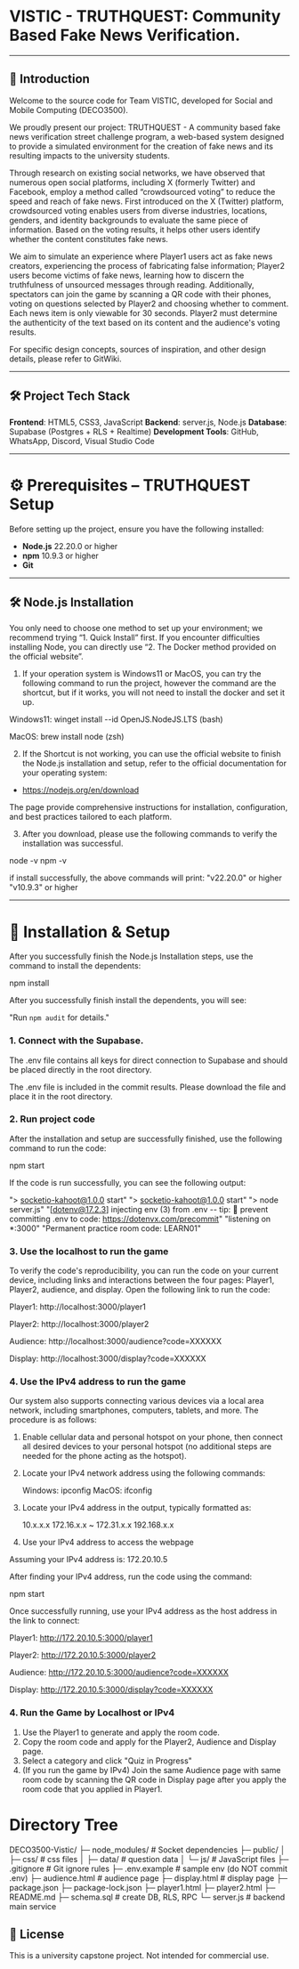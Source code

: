 # VISTIC - TRUTHQUEST: Community Based Fake News Verification.

---
## 📘 Introduction 
Welcome to the source code for Team VISTIC, developed for Social and Mobile Computing (DECO3500).

We proudly present our project: TRUTHQUEST - A community based fake news verification street challenge program, a web-based system designed to provide a simulated environment for the creation of fake news and its resulting impacts to the university students.

Through research on existing social networks, we have observed that numerous open social platforms, including X (formerly Twitter) and Facebook, employ a method called “crowdsourced voting” to reduce the speed and reach of fake news. First introduced on the X (Twitter) platform, crowdsourced voting enables users from diverse industries, locations, genders, and identity backgrounds to evaluate the same piece of information. Based on the voting results, it helps other users identify whether the content constitutes fake news.

We aim to simulate an experience where Player1 users act as fake news creators, experiencing the process of fabricating false information; Player2 users become victims of fake news, learning how to discern the truthfulness of unsourced messages through reading. Additionally, spectators can join the game by scanning a QR code with their phones, voting on questions selected by Player2 and choosing whether to comment. Each news item is only viewable for 30 seconds. Player2 must determine the authenticity of the text based on its content and the audience's voting results.

For specific design concepts, sources of inspiration, and other design details, please refer to GitWiki.

---
## 🛠️ Project Tech Stack
**Frontend**: HTML5, CSS3, JavaScript
**Backend**: server.js, Node.js
**Database**: Supabase (Postgres + RLS + Realtime)
**Development Tools**: GitHub, WhatsApp, Discord, Visual Studio Code

---
# ⚙️ Prerequisites – TRUTHQUEST Setup

Before setting up the project, ensure you have the following installed:

- **Node.js** 22.20.0 or higher
- **npm** 10.9.3 or higher
- **Git** 

---

## 🛠️ Node.js Installation

You only need to choose one method to set up your environment; we recommend trying “1. Quick Install” first. If you encounter difficulties installing Node, you can directly use “2. The Docker method provided on the official website”.

1. If your operation system is Windows11 or MacOS, you can try the following command to run the project,    however the command are the shortcut, but if it works, you will not need to install the docker and set it up.

Windows11: winget install --id OpenJS.NodeJS.LTS (bash)

MacOS: brew install node (zsh)

2. If the Shortcut is not working, you can use the official website to finish the Node.js installation and setup, refer to the official documentation for your operating system:

- https://nodejs.org/en/download

The page provide comprehensive instructions for installation, configuration, and best practices tailored to each platform.

3. After you download, please use the following commands to verify the installation was successful.

node -v 
npm -v 

if install successfully, the above commands will print:
"v22.20.0" or higher
"v10.9.3" or higher

---

# 🔧 Installation & Setup
After you successfully finish the Node.js Installation steps, use the command to install the dependents:

npm install

After you successfully finish install the dependents, you will see:

"Run `npm audit` for details."

### 1. Connect with the Supabase.
The .env file contains all keys for direct connection to Supabase and should be placed directly in the root directory.

The .env file is included in the commit results. Please download the file and place it in the root directory.

### 2. Run project code
After the installation and setup are successfully finished, use the following command to run the code:

npm start

If the code is run successfully, you can see the following output:

"> socketio-kahoot@1.0.0 start"
"> socketio-kahoot@1.0.0 start"
"> node server.js"
"[dotenv@17.2.3] injecting env (3) from .env -- tip: 🔐 prevent committing .env to code: https://dotenvx.com/precommit"
"listening on *:3000"
"Permanent practice room code: LEARN01"

### 3. Use the localhost to run the game
To verify the code's reproducibility, you can run the code on your current device, including links and interactions between the four pages: Player1, Player2, audience, and display. Open the following link to run the code:

Player1: http://localhost:3000/player1

Player2: http://localhost:3000/player2

Audience: http://localhost:3000/audience?code=XXXXXX

Display: http://localhost:3000/display?code=XXXXXX

### 4. Use the IPv4 address to run the game
Our system also supports connecting various devices via a local area network, including smartphones, computers, tablets, and more. The procedure is as follows:

1.  Enable cellular data and personal hotspot on your phone, then connect all desired devices to your personal hotspot (no additional steps are needed for the phone acting as the hotspot).

2.  Locate your IPv4 network address using the following commands:

    Windows: ipconfig
    MacOS: ifconfig

3. Locate your IPv4 address in the output, typically formatted as:

    10.x.x.x
    172.16.x.x ~ 172.31.x.x
    192.168.x.x

4. Use your IPv4 address to access the webpage

Assuming your IPv4 address is: 172.20.10.5

After finding your IPv4 address, run the code using the command:

npm start

Once successfully running, use your IPv4 address as the host address in the link to connect:

Player1: http://172.20.10.5:3000/player1

Player2: http://172.20.10.5:3000/player2

Audience: http://172.20.10.5:3000/audience?code=XXXXXX

Display: http://172.20.10.5:3000/display?code=XXXXXX

### 4. Run the Game by Localhost or IPv4
1. Use the Player1 to generate and apply the room code.
2. Copy the room code and apply for the Player2, Audience and Display page.
3. Select a category and click "Quiz in Progress"
4. (If you run the game by IPv4) Join the same Audience page with same room code by scanning the QR code in Display page after you apply the room code that you applied in Player1.

# Directory Tree
DECO3500-Vistic/
├─ node_modules/               # Socket dependencies
├─ public/
│  ├─ css/                     # css files
│  ├─ data/                    # question data
│  └─ js/                      # JavaScript files
├─ .gitignore                  # Git ignore rules
├─ .env.example                # sample env (do NOT commit .env)
├─ audience.html               # audience page
├─ display.html                # display page
├─ package.json
├─ package-lock.json
├─ player1.html
├─ player2.html
├─ README.md
├─ schema.sql                  # create DB, RLS, RPC
└─ server.js                   # backend main service

## 📄 License

This is a university capstone project. Not intended for commercial use.